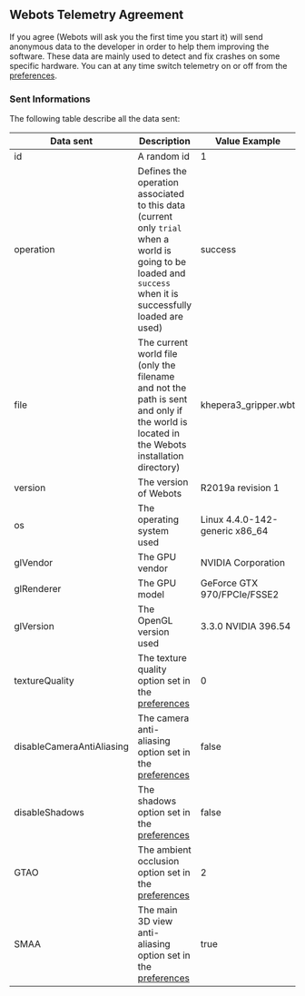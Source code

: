 ## Webots Telemetry Agreement

If you agree (Webots will ask you the first time you start it) will send anonymous data to the developer in order to help them improving the software.
These data are mainly used to detect and fix crashes on some specific hardware.
You can at any time switch telemetry on or off from the [preferences](preferences.md#general).

### Sent Informations
The following table describe all the data sent:

| Data sent                 | Description                                                                                                                                                   | Value Example                  |
| ------------------------- | ------------------------------------------------------------------------------------------------------------------------------------------------------------- | ------------------------------ |
| id                        | A random id                                                                                                                                                   | 1                              |
| operation                 | Defines the operation associated to this data (current only `trial` when a world is going to be loaded and `success` when it is successfully loaded are used) | success                        |
| file                      | The current world file (only the filename and not the path is sent and only if the world is located in the Webots installation directory)                     | khepera3_gripper.wbt           |
| version                   | The version of Webots                                                                                                                                         | R2019a revision 1              |
| os                        | The operating system used                                                                                                                                     | Linux 4.4.0-142-generic x86_64 |
| glVendor                  | The GPU vendor                                                                                                                                                | NVIDIA Corporation             |
| glRenderer                | The GPU model                                                                                                                                                 | GeForce GTX 970/FPCIe/FSSE2    |
| glVersion                 | The OpenGL version used                                                                                                                                       | 3.3.0 NVIDIA 396.54            |
| textureQuality            | The texture quality option set in the [preferences](preferences.md#opengl)                                                                                    | 0                              |
| disableCameraAntiAliasing | The camera anti-aliasing option set in the [preferences](preferences.md#opengl)                                                                               | false                          |
| disableShadows            | The shadows option set in the [preferences](preferences.md#opengl)                                                                                            | false                          |
| GTAO                      | The ambient occlusion option set in the [preferences](preferences.md#opengl)                                                                                  | 2                              |
| SMAA                      | The main 3D view anti-aliasing option set in the [preferences](preferences.md#opengl)                                                                         | true                           |
